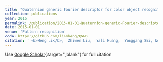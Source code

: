 ```yaml
---
title: "Quaternion generic Fourier descriptor for color object recognition"
collection: publications
year: 2015
permalink: /publication/2015-01-01-Quaternion-generic-Fourier-descriptor-for-color-object-recognition
date: 2015-01-01
venue: 'Pattern recognition'
code: https://github.com/liamheng/QGFD
citation: ' <b>Heng Li</b>,  Zhiwen Liu,  Yali Huang,  Yonggang Shi, &quot;Quaternion generic Fourier descriptor for color object recognition.&quot; Pattern recognition, 2015.'
---
```

Use [Google Scholar](https://scholar.google.com/scholar?q=Quaternion+generic+Fourier+descriptor+for+color+object+recognition){:target="_blank"} for full citation
